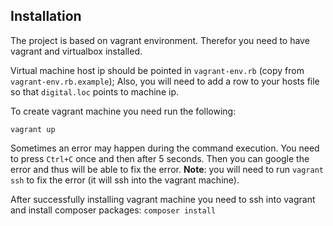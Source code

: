 ## Installation

The project is based on vagrant environment. Therefor you need to have vagrant and virtualbox installed.

Virtual machine host ip should be pointed in `vagrant-env.rb` (copy from `vagrant-env.rb.example`); Also, you will need to add a row to your hosts file so that `digital.loc` points to machine ip.

To create vagrant machine you need run the following:

`vagrant up`

Sometimes an error may happen during the command execution. You need to press `Ctrl+C` once and then after 5 seconds. Then you can google the error and thus will be able to fix the error. **Note**: you will need to run `vagrant ssh` to fix the error (it will ssh into the vagrant machine).

After successfully installing vagrant machine you need to ssh into vagrant and install composer packages: `composer install`